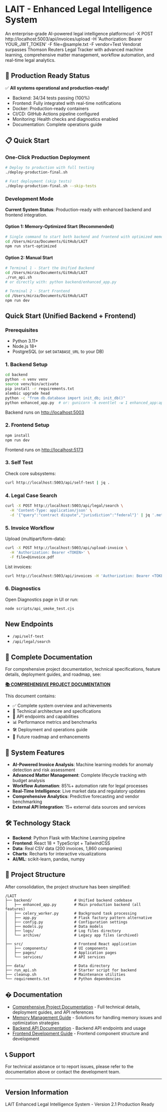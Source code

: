 # LAIT - Enhanced Legal Intelligence System

An enterprise-grade AI-powered legal intelligence platformcurl -X POST http://localhost:5003/api/invoices/upload 
  -H 'Authorization: Bearer YOUR_JWT_TOKEN' 
  -F file=@sample.txt 
  -F vendor=Test Vendorat surpasses Thomson Reuters Legal Tracker with advanced machine learning, comprehensive matter management, workflow automation, and real-time legal analytics.

## 🎉 **Production Ready Status**

✅ **All systems operational and production-ready!**
- Backend: 34/34 tests passing (100%)
- Frontend: Fully integrated with real-time notifications
- Docker: Production-ready containers
- CI/CD: GitHub Actions pipeline configured
- Monitoring: Health checks and diagnostics enabled
- Documentation: Complete operations guide

## 📋 **Quick Start**

### **One-Click Production Deployment**

```bash
# Deploy to production with full testing
./deploy-production-final.sh

# Fast deployment (skip tests)
./deploy-production-final.sh --skip-tests
```

### **Development Mode**

**Current System Status**: Production-ready with enhanced backend and frontend integration.

#### Option 1: Memory-Optimized Start (Recommended)

```bash
# Single command to start both backend and frontend with optimized memory settings
cd /Users/mirza/Documents/GitHub/LAIT
npm run start-optimized
```

#### Option 2: Manual Start

```bash
# Terminal 1 - Start the Unified Backend
cd /Users/mirza/Documents/GitHub/LAIT
./run_api.sh
# or directly with: python backend/enhanced_app.py

# Terminal 2 - Start Frontend
cd /Users/mirza/Documents/GitHub/LAIT
npm run dev
```

## Quick Start (Unified Backend + Frontend)

### Prerequisites

- Python 3.11+
- Node.js 18+
- PostgreSQL (or set `DATABASE_URL` to your DB)

### 1. Backend Setup

```bash
cd backend
python -m venv venv
source venv/bin/activate
pip install -r requirements.txt
alembic upgrade head
python -c "from db.database import init_db; init_db()"
python enhanced_app.py  # or: gunicorn -k eventlet -w 1 enhanced_app:app
```

Backend runs on <http://localhost:5003>

### 2. Frontend Setup

```bash
npm install
npm run dev
```

Frontend runs on <http://localhost:5173>

### 3. Self Test

Check core subsystems:

```bash
curl http://localhost:5003/api/self-test | jq .
```

### 4. Legal Case Search

```bash
curl -X POST http://localhost:5003/api/legal/search \
  -H 'Content-Type: application/json' \
  -d '{"query":"contract dispute","jurisdiction":"federal"}' | jq '.metadata'
```

### 5. Invoice Workflow

Upload (multipart/form-data):

```bash
curl -X POST http://localhost:5003/api/upload-invoice \
  -H 'Authorization: Bearer <TOKEN>' \
  -F file=@invoice.pdf
```

List invoices:

```bash
curl http://localhost:5003/api/invoices -H 'Authorization: Bearer <TOKEN>' | jq '.[0]'
```

### 6. Diagnostics

Open Diagnostics page in UI or run:

```bash
node scripts/api_smoke_test.cjs
```

## New Endpoints

- `/api/self-test`
- `/api/legal/search`

## 📖 **Complete Documentation**

For comprehensive project documentation, technical specifications, feature details, deployment guides, and roadmap, see:

**[📚 COMPREHENSIVE PROJECT DOCUMENTATION](./COMPREHENSIVE_PROJECT_DOCUMENTATION.md)**

This document contains:

- ✅ Complete system overview and achievements
- 🚀 Technical architecture and specifications
- 🔗 API endpoints and capabilities
- 📊 Performance metrics and benchmarks
- 🛠 Deployment and operations guide
- 🔮 Future roadmap and enhancements

## 🚀 **System Features**

- **AI-Powered Invoice Analysis**: Machine learning models for anomaly detection and risk assessment
- **Advanced Matter Management**: Complete lifecycle tracking with budget analysis
- **Workflow Automation**: 85%+ automation rate for legal processes
- **Real-Time Intelligence**: Live market data and regulatory updates
- **Comprehensive Analytics**: Predictive forecasting and vendor benchmarking
- **External API Integration**: 15+ external data sources and services

## 🛠 **Technology Stack**

- **Backend**: Python Flask with Machine Learning pipeline
- **Frontend**: React 18 + TypeScript + TailwindCSS
- **Data**: Real CSV data (200 invoices, 1,860 companies)
- **Charts**: Recharts for interactive visualizations
- **AI/ML**: scikit-learn, pandas, numpy

## 📁 **Project Structure**

After consolidation, the project structure has been simplified:

```text
/LAIT
├── backend/                   # Unified backend codebase
│   ├── enhanced_app.py        # Main production backend (all features)
│   ├── celery_worker.py       # Background task processing
│   ├── app.py                 # Flask factory pattern alternative
│   ├── config.py              # Configuration settings
│   ├── models.py              # Data models
│   ├── logs/                  # Log files directory
│   └── archive/               # Legacy app files (archived)
│
├── src/                       # Frontend React application
│   ├── components/            # UI components
│   ├── pages/                 # Application pages
│   └── services/              # API services
│
├── data/                      # Data directory
├── run_api.sh                 # Starter script for backend
├── cleanup.sh                 # Maintenance utilities
└── requirements.txt           # Python dependencies
```

## � **Documentation**

- [Comprehensive Project Documentation](./COMPREHENSIVE_PROJECT_DOCUMENTATION.md) - Full technical details, deployment guides, and API references
- [Memory Management Guide](./docs/MEMORY_MANAGEMENT.md) - Solutions for handling memory issues and optimization strategies
- [Backend API Documentation](./backend/README.md) - Backend API endpoints and usage
- [Frontend Development Guide](./src/README.md) - Frontend component structure and development

## 📞 **Support**

For technical assistance or to report issues, please refer to the documentation above or contact the development team.

---

## Version Information

LAIT Enhanced Legal Intelligence System - Version 2.1 Production Ready
